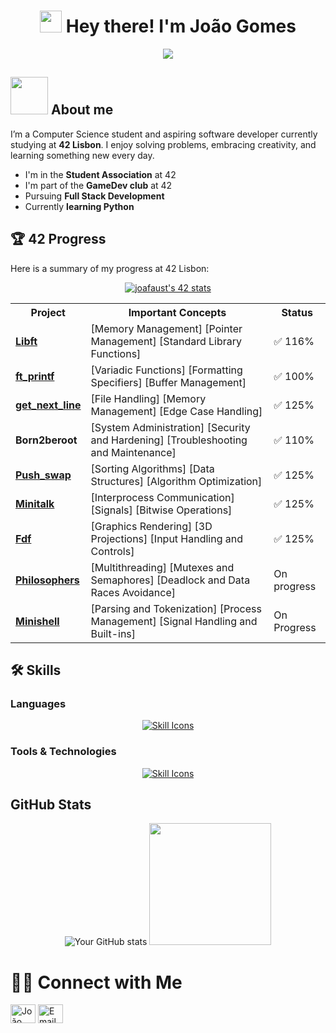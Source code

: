 <div>
  <p align="center">
    <h1 align="center"><img src="https://media.giphy.com/media/hvRJCLFzcasrR4ia7z/giphy.gif" width="35"> Hey there! I'm João Gomes </h1>
  <p align="center">
	  <a href="#"><img src="https://readme-typing-svg.herokuapp.com?lines=42+Student;C+and+Linux+Enthusiast;Always+learning+new+things&center=true&width=450&height=50"></a>
  </p>
</div>
  <p>
    <h2><img src="https://media4.giphy.com/media/v1.Y2lkPTc5MGI3NjExYTh4ZzYxNXgydzdvODU4Z3lrbm5hd2V3OXIxM3MxYnljY2p5eWN6ZiZlcD12MV9pbnRlcm5hbF9naWZfYnlfaWQmY3Q9cw/YRMb6dd7zprS00JdGZ/giphy.gif" width="60"> About me </h2>
  <p>
	  
<p>
  I’m a Computer Science student and aspiring software developer currently studying at <strong>42 Lisbon</strong>. I enjoy solving problems, embracing creativity, and learning something new every day.
</p>
<ul>
  <li>I'm in the <strong>Student Association</strong> at 42</li>
  <li>I'm part of the <strong>GameDev club</strong> at 42</li>
  <li>Pursuing <strong>Full Stack Development</strong></li>
  <li>Currently <strong>learning Python</strong></li>
</ul>

<!--
  ### 🤝🏻 Connect with Me
<p align="left">
  <a href="https://www.linkedin.com/in/joão-gomes-291b60253/" target="blank"><img align="center" src="https://raw.githubusercontent.com/rahuldkjain/github-profile-readme-generator/master/src/images/icons/Social/linked-in-alt.svg" alt="João Gomes" height="30" width="40" /></a>
  <a href="mailto:gomesj778@gmail.com">
    <img align="center" src="https://cdn.jsdelivr.net/npm/simple-icons@v9/icons/gmail.svg" alt="Email" height="30" width="40" />
  </a>
</p>
-->

## 🏆 42 Progress

Here is a summary of my progress at 42 Lisbon:

<div align="center">
  <a href="https://github.com/oakoudad/badge42"><img src="https://badge.mediaplus.ma/darkblue/joafaust?1337Badge=off&UM6P=off" alt="joafaust's 42 stats" /></a>
  </a>
</div>

<table align="center">
  <tr>
    <th>Project</th>
    <th>Important Concepts</th>
    <th>Status</th>
  </tr>
  <tr>
    <td><b><a href="https://github.com/Gomeskk/Libft">Libft</a></b></td>
    <td>[Memory Management] [Pointer Management] [Standard Library Functions]</td>
    <td>✅ 116%</td>
  </tr>
  <tr>
    <td><b><a href="https://github.com/Gomeskk/Printf">ft_printf</a></b></td>
    <td>[Variadic Functions] [Formatting Specifiers] [Buffer Management]</td>
    <td>✅ 100%</td>
  </tr>
  <tr>
    <td><b><a href="https://github.com/Gomeskk/get_next_line">get_next_line</a></b></td>
    <td>[File Handling] [Memory Management] [Edge Case Handling]</td>
    <td>✅ 125%</td>
  </tr>
  <tr>
    <td><b>Born2beroot</b></td>
    <td>[System Administration] [Security and Hardening] [Troubleshooting and Maintenance]</td>
    <td>✅ 110%</td>
  </tr>
  <tr>
    <td><b><a href="https://github.com/Gomeskk/Push_Swap">Push_swap</a></b></td>
    <td>[Sorting Algorithms] [Data Structures] [Algorithm Optimization]</td>
    <td>✅ 125%</td>
  </tr>
  <tr>
    <td><b><a href="https://github.com/Gomeskk/Minitalk">Minitalk</a></b></td>
    <td>[Interprocess Communication] [Signals] [Bitwise Operations]</td>
    <td>✅ 125%</td>
  </tr>
  <tr>
    <td><b><a href="https://github.com/Gomeskk/FDF">Fdf</a></b></td>
    <td>[Graphics Rendering] [3D Projections] [Input Handling and Controls]</td>
    <td>✅ 125%</td>
  </tr>
  <tr>
    <td><b><a href="https://github.com/Gomeskk">Philosophers</a></b></td>
    <td>[Multithreading] [Mutexes and Semaphores] [Deadlock and Data Races Avoidance]</td>
    <td>On progress</td>
  </tr>
  <tr>
    <td><b><a href="https://github.com/Gomeskk">Minishell</a></b></td>
    <td>[Parsing and Tokenization] [Process Management] [Signal Handling and Built-ins]</td>
    <td>On Progress</td>
  </tr>
</table>

## 🛠️ Skills

### Languages
<div align="center">
  <a href="https://skillicons.dev">
    <img src="https://skillicons.dev/icons?i=c,cpp,bash,python,nodejs,html,css" alt="Skill Icons" />
  </a>
</div>

### Tools & Technologies
<div align="center">
  <a href="https://skillicons.dev">
    <img src="https://skillicons.dev/icons?i=linux,vscode,vim,git,github" alt="Skill Icons" />
  </a>
</div>

## GitHub Stats
<div align="center">
  <img src="https://github-readme-stats.vercel.app/api?username=Gomeskk&show_icons=true&theme=algolia" alt="Your GitHub stats">
  <img height="195em" src="https://github-readme-stats.vercel.app/api/top-langs/?username=Gomeskk&layout=compact&langs_count=8&theme=algolia"/>
</div>
<!--
<div align="center">
  <a href="https://git.io/streak-stats">
    <img src="https://streak-stats.demolab.com/?user=Gomeskk&theme=algolia" alt="GitHub Streak">
  </a>
</div>
-->


<!--
## Collaboration
I’m open to working on collaborative projects etc need to work here
-->


# 🤝🏻 Connect with Me
<p align="left">
  <a href="https://www.linkedin.com/in/joão-gomes-291b60253/" target="blank"><img align="center" src="https://raw.githubusercontent.com/rahuldkjain/github-profile-readme-generator/master/src/images/icons/Social/linked-in-alt.svg" alt="João Gomes" height="30" width="40" /></a>
  <a href="mailto:gomesj778@gmail.com">
    <img align="center" src="https://cdn.jsdelivr.net/npm/simple-icons@v9/icons/gmail.svg" alt="Email" height="30" width="40" />
  </a>
</p>


<!--
- **Email:** [gomesj778@gmail.com](mailto:gomesj778@gmail.com)
- **LinkedIn:** [www.linkedin.com/in/joão-gomes](https://www.linkedin.com/in/joão-gomes-291b60253/)
-->
